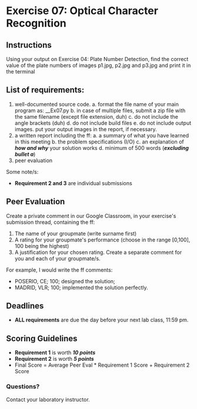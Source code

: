 # Exercise 07: Optical Character Recognition

## Instructions
Using your output on Exercise 04: Plate Number Detection, find the correct value of the plate numbers of images p1.jpg, p2.jpg and p3.jpg and print it in the terminal

## List of requirements:
1. well-documented source code.
	a. format the file name of your main program as: <Surname1>_<Surname2>_Ex07.py
	b. in case of multiple files, submit a zip file with the same filename (except file extension, duh)
	c. do not include the angle brackets (duh)
	d. do not include build files
	e. do not include output images. put your output images in the report, if necessary.
2. a written report including the ff:
	a. a summary of what you have learned in this meeting
	b. the problem specifications (I/O)
	c. an explanation of ***how and why*** your solution works
	d. minimum of 500 words (***excluding bullet a***)
3. peer evaluation

Some note/s:
- **Requirement 2 and 3** are individual submissions

## Peer Evaluation
Create a private comment in our Google Classroom, in your exercise's submission thread, containing the ff:
1. The name of your groupmate (write surname first)
2. A rating for your groupmate's performance (choose in the range [0,100], 100 being the highest)
3. A justification for your chosen rating.
Create a separate comment for you and each of your groupmate/s.

For example, I would write the ff comments:
- POSERIO, CE; 100; designed the solution;
- MADRID, VLR; 100; implemented the solution perfectly.

## Deadlines
- **ALL requirements** are due the day before your next lab class, 11:59 pm.

## Scoring Guidelines
- **Requirement 1** is worth ***10 points***
- **Requirement 2** is worth ***5 points***
- Final Score = Average Peer Eval * Requirement 1 Score + Requirement 2 Score

### Questions? 
Contact your laboratory instructor.
